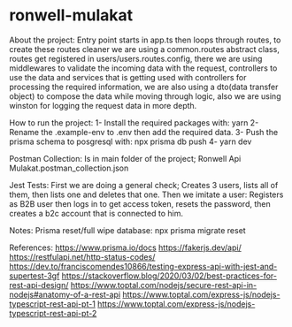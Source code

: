 # ronwell-mulakat

About the project:
Entry point starts in app.ts then loops through routes, to create these routes cleaner we are using a common.routes abstract class,
routes get registered in users/users.routes.config, there we are using middlewares to validate the incoming data with
the request, controllers to use the data and services that is getting used with controllers for processing the required
information, we are also using a dto(data transfer object) to compose the data while moving through logic, also we are using
winston for logging the request data in more depth.

How to run the project:
1- Install the required packages with: yarn
2- Rename the .example-env to .env then add the required data.
3- Push the prisma schema to posgresql with: npx prisma db push
4- yarn dev

Postman Collection:
Is in main folder of the project;
Ronwell Api Mulakat.postman_collection.json

Jest Tests:
First we are doing a general check;
Creates 3 users, lists all of them, then lists one and deletes that one.
Then we imitate a user:
Registers as B2B user then logs in to get access token, resets the password, then creates a b2c account that is connected to him.

Notes:
Prisma reset/full wipe database:
npx prisma migrate reset

References:
https://www.prisma.io/docs
https://fakerjs.dev/api/
https://restfulapi.net/http-status-codes/
https://dev.to/franciscomendes10866/testing-express-api-with-jest-and-supertest-3gf
https://stackoverflow.blog/2020/03/02/best-practices-for-rest-api-design/
https://www.toptal.com/nodejs/secure-rest-api-in-nodejs#anatomy-of-a-rest-api
https://www.toptal.com/express-js/nodejs-typescript-rest-api-pt-1
https://www.toptal.com/express-js/nodejs-typescript-rest-api-pt-2
